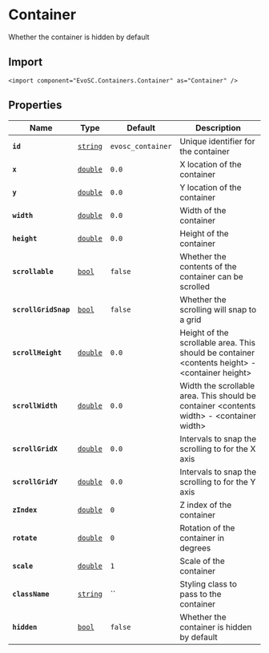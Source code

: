 # Container
Whether the container is hidden by default

## Import
```xml:no-line-numbers
<import component="EvoSC.Containers.Container" as="Container" />
```

## Properties
| Name | Type | Default | Description |
|------|------|---------|-------------|
| **`id`** | [`string`](#) | `evosc_container` | Unique identifier for the container |
| **`x`** | [`double`](#) | `0.0` | X location of the container |
| **`y`** | [`double`](#) | `0.0` | Y location of the container |
| **`width`** | [`double`](#) | `0.0` | Width of the container |
| **`height`** | [`double`](#) | `0.0` | Height of the container |
| **`scrollable`** | [`bool`](#) | `false` | Whether the contents of the container can be scrolled |
| **`scrollGridSnap`** | [`bool`](#) | `false` | Whether the scrolling will snap to a grid |
| **`scrollHeight`** | [`double`](#) | `0.0` | Height of the scrollable area. This should be container &lt;contents height&gt; - &lt;container height&gt; |
| **`scrollWidth`** | [`double`](#) | `0.0` | Width the scrollable area. This should be container &lt;contents width&gt; - &lt;container width&gt; |
| **`scrollGridX`** | [`double`](#) | `0.0` | Intervals to snap the scrolling to for the X axis |
| **`scrollGridY`** | [`double`](#) | `0.0` | Intervals to snap the scrolling to for the Y axis |
| **`zIndex`** | [`double`](#) | `0` | Z index of the container |
| **`rotate`** | [`double`](#) | `0` | Rotation of the container in degrees |
| **`scale`** | [`double`](#) | `1` | Scale of the container |
| **`className`** | [`string`](#) | `` | Styling class to pass to the container |
| **`hidden`** | [`bool`](#) | `false` | Whether the container is hidden by default |
